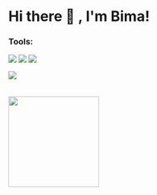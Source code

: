 # Hi there 👋 , I'm Bima! 

### Tools:
<p>
    <img src="https://img.shields.io/badge/Text%20Editor-Visual%20Studio%20Code-blue?&logo=visual%20studio%20code&logoColor=blue" />
    <img src="https://gpvc.arturio.dev/bimantaraz" />
     <a href="https://anugrahbimantara.my.id" target="blank"><img src="https://img.shields.io/badge/Website-anugrahbimantara.my.id-blue?" /></a>
</p>


<p>
    <img src="https://github-readme-stats.vercel.app/api?username=bimantaraz&show_icons=true&hide_border=true&theme=radical" />
    <br>
    <br>
    <br>
    <img src="https://github-readme-stats.vercel.app/api/top-langs/?username=bimantaraz&layout=compact" height=180 />
</p>
